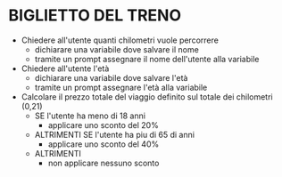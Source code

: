 # BIGLIETTO DEL TRENO

- Chiedere all'utente quanti chilometri vuole percorrere
    - dichiarare una variabile dove salvare il nome
    - tramite un prompt assegnare il nome dell'utente alla variabile
- Chiedere all'utente l'età
    - dichiarare una variabile dove salvare l'età
    - tramite un prompt assegnare l'età alla variabile
- Calcolare il prezzo totale del viaggio definito sul totale dei chilometri (0,21)
    - SE l'utente ha meno di 18 anni
        - applicare uno sconto del 20%
    - ALTRIMENTI SE l'utente ha piu di 65 di anni
        - applicare uno sconto del 40%
    - ALTRIMENTI
        - non applicare nessuno sconto